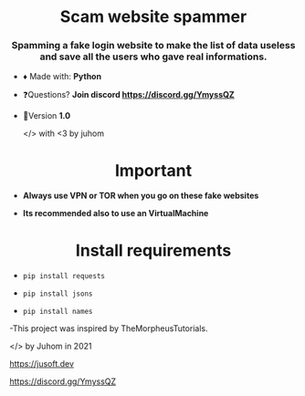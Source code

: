 <h1 align="center">Scam website spammer</h1>
<h3 align="center">Spamming a fake login website to make the list of data useless and save all the users who gave real informations.</h3>

- ♦ Made with: **Python**

- ❓Questions? **Join discord https://discord.gg/YmyssQZ**
- 🌌Version **1.0**

  </> with <3 by juhom

<h1 align="center">Important</h1>

- **Always use VPN or TOR when you go on these fake websites**

- **Its recommended also to use an VirtualMachine**


<h1 align="center">Install requirements</h1>

- `pip install requests`

- `pip install jsons`

- `pip install names`


-This project was inspired by TheMorpheusTutorials.

</> by Juhom in 2021

https://jusoft.dev

https://discord.gg/YmyssQZ
